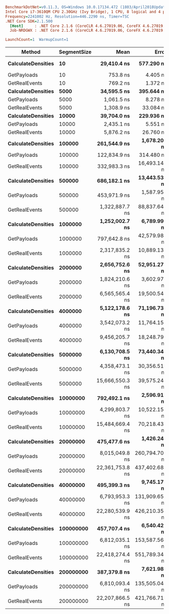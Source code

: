 ``` ini

BenchmarkDotNet=v0.11.3, OS=Windows 10.0.17134.472 (1803/April2018Update/Redstone4)
Intel Core i7-3610QM CPU 2.30GHz (Ivy Bridge), 1 CPU, 8 logical and 4 physical cores
Frequency=2241002 Hz, Resolution=446.2290 ns, Timer=TSC
.NET Core SDK=2.1.500
  [Host]     : .NET Core 2.1.6 (CoreCLR 4.6.27019.06, CoreFX 4.6.27019.05), 64bit RyuJIT
  Job-NRDGWX : .NET Core 2.1.6 (CoreCLR 4.6.27019.06, CoreFX 4.6.27019.05), 64bit RyuJIT

LaunchCount=1  WarmupCount=1  

```
|             Method | SegmentSize |            Mean |          Error |         StdDev |          Median |             Min |             Max |
|------------------- |------------ |----------------:|---------------:|---------------:|----------------:|----------------:|----------------:|
| **CalculateDensities** |          **10** |     **29,410.4 ns** |     **577.290 ns** |   **1,139.513 ns** |     **29,607.7 ns** |     **21,801.7 ns** |     **30,031.8 ns** |
|        GetPayloads |          10 |        753.8 ns |       4.405 ns |       3.905 ns |        752.8 ns |        749.3 ns |        764.5 ns |
|      GetRealEvents |          10 |        769.2 ns |       1.372 ns |       1.071 ns |        768.7 ns |        768.4 ns |        771.3 ns |
| **CalculateDensities** |        **5000** |     **34,595.5 ns** |     **395.644 ns** |     **370.085 ns** |     **34,686.0 ns** |     **34,175.3 ns** |     **35,483.0 ns** |
|        GetPayloads |        5000 |      1,061.5 ns |       8.278 ns |       6.912 ns |      1,059.8 ns |      1,054.8 ns |      1,080.6 ns |
|      GetRealEvents |        5000 |      1,308.9 ns |      33.084 ns |      45.286 ns |      1,299.3 ns |      1,291.0 ns |      1,526.8 ns |
| **CalculateDensities** |       **10000** |     **39,704.0 ns** |     **229.936 ns** |     **215.082 ns** |     **39,749.2 ns** |     **39,414.0 ns** |     **40,068.9 ns** |
|        GetPayloads |       10000 |      2,435.1 ns |       5.551 ns |       5.193 ns |      2,433.7 ns |      2,429.1 ns |      2,445.9 ns |
|      GetRealEvents |       10000 |      5,876.2 ns |      26.760 ns |      23.722 ns |      5,863.1 ns |      5,854.6 ns |      5,928.0 ns |
| **CalculateDensities** |      **100000** |    **261,544.9 ns** |   **1,678.209 ns** |   **1,487.689 ns** |    **261,659.3 ns** |    **259,388.2 ns** |    **265,059.8 ns** |
|        GetPayloads |      100000 |    122,834.9 ns |     314.480 ns |     245.525 ns |    122,765.2 ns |    122,599.0 ns |    123,364.6 ns |
|      GetRealEvents |      100000 |    332,983.3 ns |  16,493.147 ns |  16,937.248 ns |    329,025.2 ns |    326,128.4 ns |    398,563.5 ns |
| **CalculateDensities** |      **500000** |    **686,182.1 ns** |  **13,443.535 ns** |  **16,509.869 ns** |    **685,897.6 ns** |    **620,686.8 ns** |    **710,764.0 ns** |
|        GetPayloads |      500000 |    453,971.9 ns |   1,587.950 ns |   1,326.010 ns |    453,999.0 ns |    452,368.5 ns |    456,677.0 ns |
|      GetRealEvents |      500000 |  1,322,887.7 ns |  88,837.644 ns | 181,471.764 ns |  1,218,378.8 ns |  1,210,251.7 ns |  1,657,455.0 ns |
| **CalculateDensities** |     **1000000** |  **1,252,002.7 ns** |   **6,789.997 ns** |   **6,019.155 ns** |  **1,251,735.7 ns** |  **1,238,234.5 ns** |  **1,261,546.0 ns** |
|        GetPayloads |     1000000 |    797,642.8 ns |  42,579.985 ns | 125,548.046 ns |    701,792.6 ns |    671,245.1 ns |  1,208,554.5 ns |
|      GetRealEvents |     1000000 |  2,317,835.2 ns |  10,889.131 ns |   9,652.931 ns |  2,316,146.6 ns |  2,304,937.7 ns |  2,337,141.1 ns |
| **CalculateDensities** |     **2000000** |  **2,656,752.6 ns** |  **52,951.275 ns** |  **77,615.292 ns** |  **2,662,150.7 ns** |  **2,276,931.3 ns** |  **2,738,997.9 ns** |
|        GetPayloads |     2000000 |  1,824,210.6 ns |   3,602.976 ns |   3,370.226 ns |  1,824,056.0 ns |  1,817,394.8 ns |  1,830,936.8 ns |
|      GetRealEvents |     2000000 |  6,565,565.4 ns |  19,500.549 ns |  16,283.841 ns |  6,563,242.3 ns |  6,548,345.9 ns |  6,608,618.2 ns |
| **CalculateDensities** |     **4000000** |  **5,122,178.6 ns** |  **71,196.737 ns** |  **66,597.472 ns** |  **5,149,516.4 ns** |  **5,008,595.2 ns** |  **5,208,237.3 ns** |
|        GetPayloads |     4000000 |  3,542,073.2 ns |  11,764.153 ns |  11,004.196 ns |  3,537,193.4 ns |  3,530,737.0 ns |  3,567,029.7 ns |
|      GetRealEvents |     4000000 |  9,456,205.7 ns |  18,248.797 ns |  16,177.083 ns |  9,458,126.5 ns |  9,435,916.2 ns |  9,498,485.8 ns |
| **CalculateDensities** |     **5000000** |  **6,130,708.5 ns** |  **73,440.342 ns** |  **68,696.142 ns** |  **6,118,305.5 ns** |  **6,037,674.0 ns** |  **6,237,305.7 ns** |
|        GetPayloads |     5000000 |  4,358,473.1 ns |  30,356.514 ns |  26,910.259 ns |  4,349,574.5 ns |  4,332,720.6 ns |  4,415,938.8 ns |
|      GetRealEvents |     5000000 | 15,666,550.3 ns |  39,575.242 ns |  35,082.421 ns | 15,657,362.8 ns | 15,633,859.0 ns | 15,755,540.1 ns |
| **CalculateDensities** |    **10000000** |    **792,492.1 ns** |   **2,596.915 ns** |   **2,168.542 ns** |    **791,897.0 ns** |    **790,269.0 ns** |    **798,236.6 ns** |
|        GetPayloads |    10000000 |  4,299,803.7 ns |  10,522.158 ns |   8,786.478 ns |  4,300,031.4 ns |  4,288,140.1 ns |  4,322,154.6 ns |
|      GetRealEvents |    10000000 | 15,484,669.4 ns |  70,218.430 ns |  65,682.363 ns | 15,473,531.8 ns | 15,403,564.5 ns | 15,652,999.5 ns |
| **CalculateDensities** |    **20000000** |    **475,477.6 ns** |   **1,426.243 ns** |   **1,264.328 ns** |    **475,331.0 ns** |    **473,449.8 ns** |    **477,464.4 ns** |
|        GetPayloads |    20000000 |  8,015,049.8 ns | 260,794.704 ns | 768,959.070 ns |  7,977,371.8 ns |  5,650,657.3 ns |  9,886,653.1 ns |
|      GetRealEvents |    20000000 | 22,361,753.8 ns | 437,402.680 ns | 409,146.738 ns | 22,361,566.0 ns | 21,631,925.8 ns | 22,947,771.4 ns |
| **CalculateDensities** |    **40000000** |    **495,399.3 ns** |   **9,745.174 ns** |  **15,172.062 ns** |    **499,303.2 ns** |    **463,612.9 ns** |    **529,681.4 ns** |
|        GetPayloads |    40000000 |  6,793,953.3 ns | 131,909.651 ns | 201,439.969 ns |  6,769,663.4 ns |  6,409,486.9 ns |  7,259,528.7 ns |
|      GetRealEvents |    40000000 | 22,280,539.9 ns | 426,210.355 ns | 418,595.558 ns | 22,272,804.1 ns | 21,637,659.9 ns | 23,158,812.6 ns |
| **CalculateDensities** |   **100000000** |    **457,707.4 ns** |   **6,540.423 ns** |   **6,117.916 ns** |    **458,642.3 ns** |    **443,878.0 ns** |    **468,541.1 ns** |
|        GetPayloads |   100000000 |  6,812,035.1 ns | 153,587.567 ns | 215,308.319 ns |  6,770,274.7 ns |  6,557,587.4 ns |  7,486,270.0 ns |
|      GetRealEvents |   100000000 | 22,418,274.4 ns | 551,789.348 ns | 541,930.920 ns | 22,371,530.1 ns | 21,615,053.5 ns | 23,576,899.1 ns |
| **CalculateDensities** |   **200000000** |    **387,379.8 ns** |   **7,621.980 ns** |   **9,073.425 ns** |    **389,574.3 ns** |    **370,225.2 ns** |    **403,143.7 ns** |
|        GetPayloads |   200000000 |  6,810,093.4 ns | 135,505.042 ns | 230,097.845 ns |  6,758,051.7 ns |  6,336,037.7 ns |  7,349,298.1 ns |
|      GetRealEvents |   200000000 | 22,207,866.5 ns | 421,766.717 ns | 433,123.366 ns | 22,196,767.3 ns | 21,425,627.9 ns | 22,951,480.0 ns |
